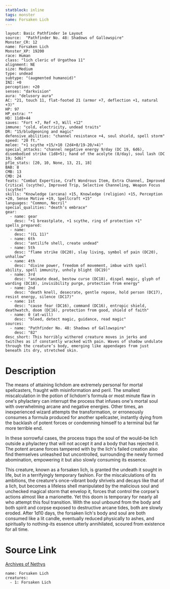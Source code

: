 ```yaml
---
statblock: inline
tags: monster
name: Forsaken Lich
---
```

```statblock
layout: Basic Pathfinder 1e Layout
source:  "Pathfinder No. 48: Shadows of Gallowspire"
Monster_CR: 12
name: Forsaken Lich
Monster_XP: 19200
race: Human
class: "lich cleric of Urgathoa 11"
alignment: NE
size: Medium
type: undead
subtype: "(augmented humanoid)"
INI: +0
perception: +20
senses: "darkvision"
aura: "delusory aura"
AC: "21, touch 11, flat-footed 21 (armor +7, deflection +1, natural +3)"
HP: 97
HP_extra: ""
HD: 11d8+44
saves: "Fort +7, Ref +3, Will +12"
immune: "cold, electricity, undead traits"
DR: "15/bludgeoning and magic"
defensive_abilities: "channel resistance +4, soul shield, spell storm"
speed: "20 ft."
melee: "+1 scythe +15/+10 (2d4+8/19-20/×4)"
special_attacks: "channel negative energy 9/day (DC 19, 6d6), disembodied strike (1d8+5); hand of the acolyte (8/day), soul lash (DC 19; 5d6)"
pf1e_stats: [20, 10, None, 13, 21, 18]
BAB: 8
CMB: 13
CMD: 24
feats: "Combat Expertise, Craft Wondrous Item, Extra Channel, Improved Critical (scythe), Improved Trip, Selective Channeling, Weapon Focus (scythe)"
skills: "Knowledge (arcana) +15, Knowledge (religion) +15, Perception +20, Sense Motive +19, Spellcraft +15"
languages: "Common, Necril"
special_qualities: "death’s embrace"
gear:
  - name: gear
    desc: "+1 breastplate, +1 scythe, ring of protection +1"
spells_prepared:
  - name:
    desc: "(CL 11)"
  - name: 6th
    desc: "antilife shell, create undead"
  - name: 5th
    desc: "flame strike (DC20), slay living, symbol of pain (DC20), unhallow"
  - name: 4th
    desc: "divine power, freedom of movement, imbue with spell ability, spell immunity, unholy blight (DC19)"
  - name: 3rd
    desc: "animate dead, bestow curse (DC18), dispel magic, glyph of warding (DC18), invisibility purge, protection from energy"
  - name: 2nd
    desc: "death knell, desecrate, gentle repose, hold person (DC17), resist energy, silence (DC17)"
  - name: 1st
    desc: "cause fear (DC16), command (DC16), entropic shield, deathwatch, doom (DC16), protection from good, shield of faith"
  - name: 0 (at-will)
    desc: "bleed, detect magic, guidance, read magic"
sources:
  - name: "Pathfinder No. 48: Shadows of Gallowspire"
    desc: "82"
desc_short: This horribly withered creature moves in jerks and twitches as if constantly wracked with pain. Waves of shadow undulate through the creature’s body, emerging like appendages from just beneath its dry, stretched skin.
```
# Description
The means of attaining lichdom are extremely personal for mortal spellcasters, fraught with misinformation and peril. The smallest miscalculation in the potion of lichdom's formula or most minute flaw in one's phylactery can interrupt the process that infuses one's mortal soul with overwhelming arcane and negative energies. Other times, an inexperienced wizard attempts the transformation, or erroneously consumes a formula produced for another spellcaster, instantly dying from the backlash of potent forces or condemning himself to a terminal but far more terrible end.

In these sorrowful cases, the process traps the soul of the would-be lich outside a phylactery that will not accept it and a body that has rejected it. The potent arcane forces tampered with by the lich's failed creation also find themselves unleashed but uncontrolled, surrounding the newly formed abomination, empowering it but also slowly consuming its essence.

This creature, known as a forsaken lich, is granted the undeath it sought in life, but in a terrifyingly temporary fashion. For the miscalculations of its ambitions, the creature's once-vibrant body shrivels and decays like that of a lich, but becomes a lifeless shell manipulated by the malicious soul and unchecked magical storm that envelop it, forces that control the corpse's actions almost like a marionette. Yet this doom is temporary for nearly all who attempt this foul transition. With the soul unbound from the body and both spirit and corpse exposed to destructive arcane tides, both are slowly eroded. After 1d10 days, the forsaken lich's body and soul are both consumed like a lit candle, eventually reduced physically to ashes, and spiritually to nothing-its essence utterly annihilated, scoured from existence for all time.
# Source Link
[Archives of Nethys](https://aonprd.com/MonsterDisplay.aspx?ItemName=Forsaken%20Lich)
```encounter-table
name: Forsaken Lich
creatures:
  - 1: Forsaken Lich
```
